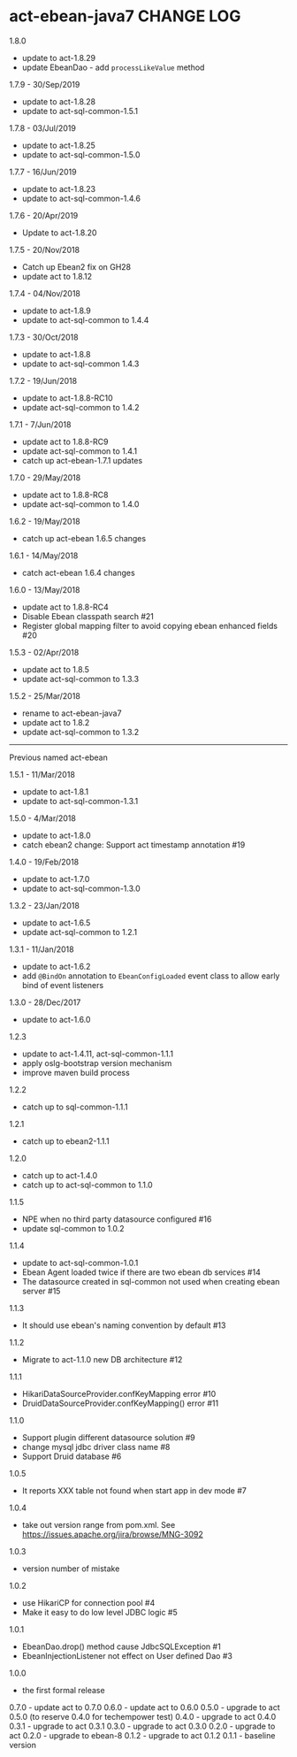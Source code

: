 # act-ebean-java7 CHANGE LOG

1.8.0
* update to act-1.8.29
* update EbeanDao - add `processLikeValue` method

1.7.9 - 30/Sep/2019
* update to act-1.8.28
* update to act-sql-common-1.5.1

1.7.8 - 03/Jul/2019
* update to act-1.8.25
* update to act-sql-common-1.5.0

1.7.7 - 16/Jun/2019
* update to act-1.8.23
* update to act-sql-common-1.4.6

1.7.6 - 20/Apr/2019
* Update to act-1.8.20

1.7.5 - 20/Nov/2018
* Catch up Ebean2 fix on GH28
* update act to 1.8.12

1.7.4 - 04/Nov/2018
* update to act-1.8.9
* update to act-sql-common to 1.4.4

1.7.3 - 30/Oct/2018
* update to act-1.8.8
* update to act-sql-common 1.4.3

1.7.2 - 19/Jun/2018
* update to act-1.8.8-RC10
* update act-sql-common to 1.4.2

1.7.1 - 7/Jun/2018
* update act to 1.8.8-RC9
* update act-sql-common to 1.4.1
* catch up act-ebean-1.7.1 updates

1.7.0 - 29/May/2018
* update act to 1.8.8-RC8
* update act-sql-common to 1.4.0

1.6.2 - 19/May/2018
* catch up act-ebean 1.6.5 changes

1.6.1 - 14/May/2018
* catch act-ebean 1.6.4 changes

1.6.0 - 13/May/2018
* update act to 1.8.8-RC4
* Disable Ebean classpath search #21
* Register global mapping filter to avoid copying ebean enhanced fields #20


1.5.3 - 02/Apr/2018
* update act to 1.8.5
* update act-sql-common to 1.3.3

1.5.2 - 25/Mar/2018
* rename to act-ebean-java7
* update act to 1.8.2
* update act-sql-common to 1.3.2

------------------------------------

Previous named act-ebean

1.5.1 - 11/Mar/2018
* update to act-1.8.1
* update to act-sql-common-1.3.1

1.5.0 - 4/Mar/2018
* update to act-1.8.0
* catch ebean2 change: Support act timestamp annotation #19

1.4.0 - 19/Feb/2018
* update to act-1.7.0
* update to act-sql-common-1.3.0

1.3.2 - 23/Jan/2018
* update to act-1.6.5
* update act-sql-common to 1.2.1

1.3.1 - 11/Jan/2018
* update to act-1.6.2
* add `@BindOn` annotation to `EbeanConfigLoaded` event class to allow early bind of event listeners

1.3.0 - 28/Dec/2017 
* update to act-1.6.0

1.2.3
* update to act-1.4.11, act-sql-common-1.1.1
* apply oslg-bootstrap version mechanism
* improve maven build process

1.2.2
* catch up to sql-common-1.1.1

1.2.1
* catch up to ebean2-1.1.1

1.2.0
* catch up to act-1.4.0
* catch up to act-sql-common to 1.1.0

1.1.5
- NPE when no third party datasource configured #16 
- update sql-common to 1.0.2

1.1.4
- update to act-sql-common-1.0.1
- Ebean Agent loaded twice if there are two ebean db services #14 
- The datasource created in sql-common not used when creating ebean server #15 

1.1.3
- It should use ebean's naming convention by default #13 

1.1.2
- Migrate to act-1.1.0 new DB architecture #12 

1.1.1
- HikariDataSourceProvider.confKeyMapping error #10 
- DruidDataSourceProvider.confKeyMapping() error #11 

1.1.0
- Support plugin different datasource solution #9 
- change mysql jdbc driver class name #8 
- Support Druid database #6 

1.0.5
- It reports XXX table not found when start app in dev mode #7 

1.0.4
- take out version range from pom.xml. See https://issues.apache.org/jira/browse/MNG-3092

1.0.3
- version number of mistake

1.0.2
- use HikariCP for connection pool #4 
- Make it easy to do low level JDBC logic #5 

1.0.1
- EbeanDao.drop() method cause JdbcSQLException #1 
- EbeanInjectionListener not effect on User defined Dao #3 

1.0.0
- the first formal release

0.7.0 - update act to 0.7.0
0.6.0 - update act to 0.6.0
0.5.0 - upgrade to act 0.5.0 (to reserve 0.4.0 for techempower test)
0.4.0 - upgrade to act 0.4.0
0.3.1 - upgrade to act 0.3.1
0.3.0 - upgrade to act 0.3.0
0.2.0 - upgrade to act 0.2.0
      - upgrade to ebean-8
0.1.2 - upgrade to act 0.1.2
0.1.1 - baseline version
